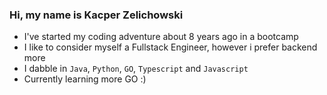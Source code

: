 ### Hi, my name is Kacper Zelichowski

- I've started my coding adventure about 8 years ago in a bootcamp
- I like to consider myself a Fullstack Engineer, however i prefer backend more
- I dabble in `Java`, `Python`, `GO`, `Typescript` and `Javascript`
- Currently learning more GO :)